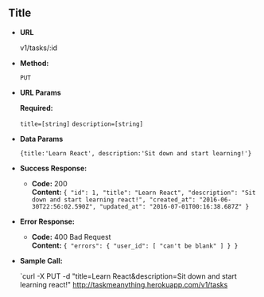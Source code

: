 **Title**
----

* **URL**

  v1/tasks/:id

* **Method:**

  `PUT`

*  **URL Params**

   **Required:**

   `title=[string]`
   `description=[string]`

* **Data Params**

  `{title:'Learn React', description:'Sit down and start learning!'}`

* **Success Response:**

  * **Code:** 200 <br />
    **Content:** `{
  "id": 1,
  "title": "Learn React",
  "description": "Sit down and start learning react!",
  "created_at": "2016-06-30T22:56:02.590Z",
  "updated_at": "2016-07-01T00:16:38.687Z"
}`

* **Error Response:**

  * **Code:** 400 Bad Request <br />
    **Content:** `{
  "errors": {
    "user_id": [
      "can't be blank"
    ]
  }
}`

* **Sample Call:**

  `curl -X PUT -d "title=Learn React&description=Sit down and start learning react!" http://taskmeanything.herokuapp.com/v1/tasks


